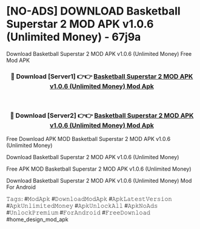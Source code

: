 # [NO-ADS] DOWNLOAD Basketball Superstar 2 MOD APK v1.0.6 (Unlimited Money) - 67j9a
Download Basketball Superstar 2 MOD APK v1.0.6 (Unlimited Money) Free Mod APK

<div align="center">
<h3>🔴 Download [Server1] 👉👉 <a href="https://apk-comot.site?title=Basketball_Superstar_2_MOD_APK_v1.0.6_(Unlimited_Money)">Basketball Superstar 2 MOD APK v1.0.6 (Unlimited Money) Mod Apk</a></h3><br>

<h3>🔴 Download [Server2] 👉👉 <a href="https://apk-comot.site?title=Basketball_Superstar_2_MOD_APK_v1.0.6_(Unlimited_Money)">Basketball Superstar 2 MOD APK v1.0.6 (Unlimited Money) Mod Apk</a></h3>
</div>


Free Download APK MOD Basketball Superstar 2 MOD APK v1.0.6 (Unlimited Money)

Download Basketball Superstar 2 MOD APK v1.0.6 (Unlimited Money) 

Free APK MOD Basketball Superstar 2 MOD APK v1.0.6 (Unlimited Money) 

Download Basketball Superstar 2 MOD APK v1.0.6 (Unlimited Money) Mod For Android

𝚃𝚊𝚐𝚜: #𝙼𝚘𝚍𝙰𝚙𝚔 #𝙳𝚘𝚠𝚗𝚕𝚘𝚊𝚍𝙼𝚘𝚍𝙰𝚙𝚔 #𝙰𝚙𝚔𝙻𝚊𝚝𝚎𝚜𝚝𝚅𝚎𝚛𝚜𝚒𝚘𝚗 #𝙰𝚙𝚔𝚄𝚗𝚕𝚒𝚖𝚒𝚝𝚎𝚍𝙼𝚘𝚗𝚎𝚢 #𝙰𝚙𝚔𝚄𝚗𝚕𝚘𝚌𝚔𝙰𝚕𝚕 #𝙰𝚙𝚔𝙽𝚘𝙰𝚍𝚜 #𝚄𝚗𝚕𝚘𝚌𝚔𝙿𝚛𝚎𝚖𝚒𝚞𝚖 #𝙵𝚘𝚛𝙰𝚗𝚍𝚛𝚘𝚒𝚍 #𝙵𝚛𝚎𝚎𝙳𝚘𝚠𝚗𝚕𝚘𝚊𝚍 #home_design_mod_apk